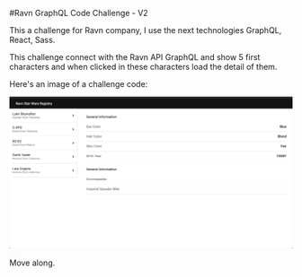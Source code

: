 #Ravn GraphQL Code Challenge - V2

This a challenge for Ravn company, I use the next technologies GraphQL, React, Sass.

This challenge connect with the Ravn API GraphQL and show 5 first characters and when clicked in these characters load the detail of them.

Here's an image of a challenge code:

![Example repository](screenshot.png)

Move along.